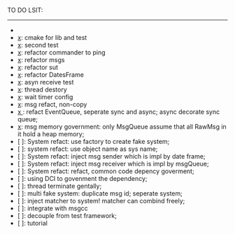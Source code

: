 TO DO LSIT:
***

- [x]: bii-code
- [x]: cmake for lib and test
- [x]: second test
- [x]: refactor commander to ping
- [x]: refactor msgs
- [x]: refactor sut
- [x]: refactor DatesFrame
- [x]: asyn receive test
- [x]: thread destory
- [x]: wait timer config
- [x]: msg refact, non-copy
- [x ]: refact EventQueue, seperate sync and async; async decorate sync queue;
- [x]: msg memory government: only MsgQueue assume that all RawMsg in it hold a heap memory;
- [ ]: System refact: use factory to create fake system; 
- [ ]: system refact: use object name as sys name;
- [ ]: System refact: inject msg sender which is impl by date frame;
- [ ]: System refact: inject msg receiver which is impl by msgQueue;
- [ ]: System refact: refact, common code depency goverment; 
- [ ]: using DCI to govenment the dependency;
- [ ]: thread terminate gentally;
- [ ]: multi fake system: duplicate msg id; seperate system;
- [ ]: inject matcher to system! matcher can combind freely;
- [ ]: integrate with msgcc
- [ ]: decouple from test framework;
- [ ]: tutorial

